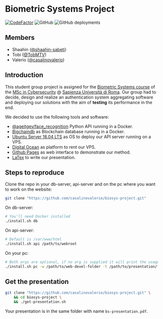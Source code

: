 # Biometric Systems Project

[![CodeFactor](https://www.codefactor.io/repository/github/casalinovalerio/biosys-project/badge)](https://www.codefactor.io/repository/github/casalinovalerio/biosys-project)
![GitHub](https://img.shields.io/github/license/casalinovalerio/biosys-project)
![GitHub deployments](https://img.shields.io/github/deployments/casalinovalerio/biosys-project/github-pages?label=gh-pages)

## Members

- Shaahin ([@shaahin-sabeti](https://github.com/shaahin-sabeti))
- Tobi ([@TobMTV](https://github.com/TobMTV))
- Valerio ([@casalinovalerio](https://github.com/casalinovalerio))

## Introduction

This student group project is assigned for the [Biometric Systems course](https://sites.google.com/a/di.uniroma1.it/biometric-systems/) of the [MSc in Cybersecurity](https://cybersecurity.uniroma1.it/home) @ [Sapienza Università di Roma](https://www.uniroma1.it/en/). Our group had to decide, design and realize an authentication system aggregating software and deploying our solutions with the aim of **testing** its performance in the end.

We decided to use the following tools and software:

* [@ageitgey/face_recognition](https://github.com/ageitgey/face_recognition) Python API running in a Docker.
* [Bigchaindb](https://bigchaindb.com) as Blockchain database running in a Docker.
* [Ubuntu Server 18.04 LTS](https://ubuntu.com/download/server) as OS to deploy our API server running on a VPS.
* [Digital Ocean](https://www.digitalocean.com/) as platform to rent our VPS.
* [Github Pages](https://pages.github.com) as web interface to demonstrate our method.
* [LaTex](https://www.latex-project.org/) to write our presentation.

## Steps to reproduce

Clone the repo in your db-server, api-server and on the pc where you want to work on the website:

```bash
git clone "https://github.com/casalinovalerio/biosys-project.git"
```

On db-server:

```bash
# You'll need Docker installed
./install.sh db
```

On api-server:

```bash
# Default is /var/www/html
./install.sh api /path/to/webroot
```

On your pc:

```bash
# Both args are optional, if no arg is supplied it will print the usage
./install.sh pc -w /path/to/web-devel-folder -t /path/to/presentation/folder
```

## Get the presentation

```bash
git clone "https://github.com/casalinovalerio/biosys-project.git" \
	&& cd biosys-project \
	&& ./get-presentation.sh
```

Your presentation is in the same folder with name `bs-presentation.pdf`.
